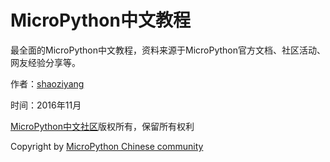 # MicroPython中文教程

最全面的MicroPython中文教程，资料来源于MicroPython官方文档、社区活动、网友经验分享等。


作者：[shaoziyang](mailto:shaoziyang@outlook.com)

时间：2016年11月

[MicroPython中文社区](http://www.micropython.org.cn/)版权所有，保留所有权利

Copyright by [MicroPython Chinese community](http://www.micropython.org.cn/)


